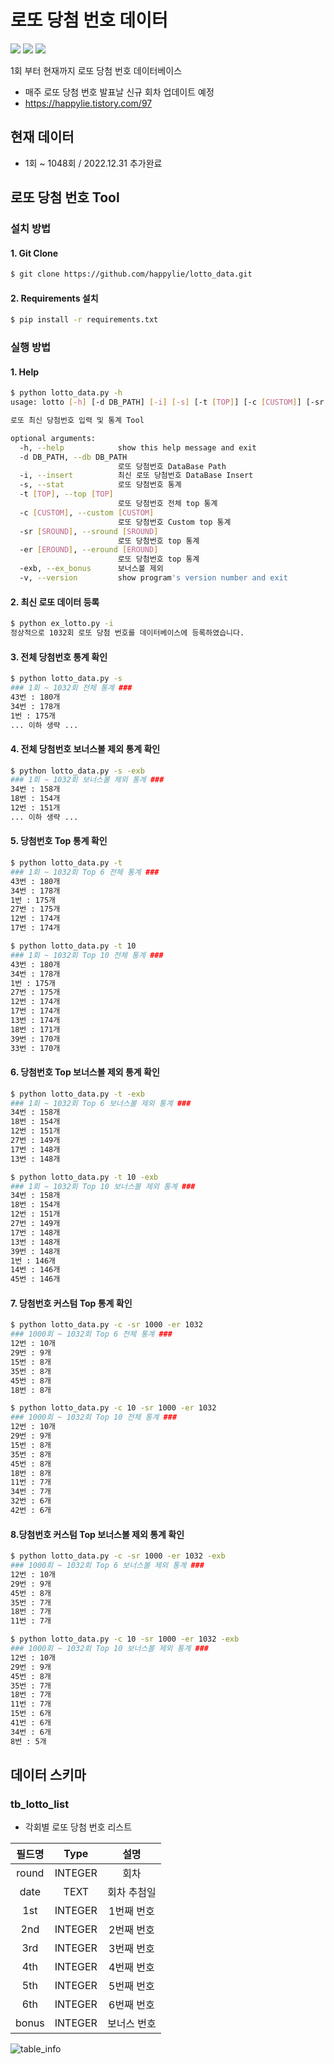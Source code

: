 # 로또 당첨 번호 데이터
<div>
<img src="https://hits.seeyoufarm.com/api/count/incr/badge.svg?url=https%3A%2F%2Fgithub.com%2Fhappylie%2Flotto_data&count_bg=%2379C83D&title_bg=%23555555&icon=github.svg&icon_color=%23E7E7E7&title=view&edge_flat=false"/>
<img src="https://img.shields.io/badge/SQLite->=3.34.1-blue?logo=sqlite" />
<img src="https://img.shields.io/badge/Python->=3.5-blue?logo=python&logoColor=white" />
</div>

1회 부터 현재까지 로또 당첨 번호 데이터베이스
- 매주 로또 당첨 번호 발표날 신규 회차 업데이트 예정
- https://happylie.tistory.com/97

## 현재 데이터 
- 1회 ~ 1048회 / 2022.12.31 추가완료

## 로또 당첨 번호 Tool 
### 설치 방법
#### 1. Git Clone
```bash
$ git clone https://github.com/happylie/lotto_data.git
```
#### 2. Requirements 설치
```bash
$ pip install -r requirements.txt
```
### 실행 방법
#### 1. Help
```bash
$ python lotto_data.py -h
usage: lotto [-h] [-d DB_PATH] [-i] [-s] [-t [TOP]] [-c [CUSTOM]] [-sr [SROUND]] [-er [EROUND]] [-exb] [-v]

로또 최신 당첨번호 입력 및 통계 Tool

optional arguments:
  -h, --help            show this help message and exit
  -d DB_PATH, --db DB_PATH
                        로또 당첨번호 DataBase Path
  -i, --insert          최신 로또 당첨번호 DataBase Insert
  -s, --stat            로또 당첨번호 통계
  -t [TOP], --top [TOP]
                        로또 당첨번호 전체 top 통계
  -c [CUSTOM], --custom [CUSTOM]
                        로또 당첨번호 Custom top 통계
  -sr [SROUND], --sround [SROUND]
                        로또 당첨번호 top 통계
  -er [EROUND], --eround [EROUND]
                        로또 당첨번호 top 통계
  -exb, --ex_bonus      보너스볼 제외
  -v, --version         show program's version number and exit
```
#### 2. 최신 로또 데이터 등록
```bash
$ python ex_lotto.py -i                    
정상적으로 1032회 로또 당첨 번호를 데이터베이스에 등록하였습니다.
```
#### 3. 전체 당첨번호 통계 확인
```bash
$ python lotto_data.py -s
### 1회 ~ 1032회 전체 통계 ###
43번 : 180개
34번 : 178개
1번 : 175개
... 이하 생략 ...
```
#### 4. 전체 당첨번호 보너스볼 제외 통계 확인
```bash
$ python lotto_data.py -s -exb
### 1회 ~ 1032회 보너스볼 제외 통계 ###
34번 : 158개
18번 : 154개
12번 : 151개
... 이하 생략 ...
```
#### 5. 당첨번호 Top 통계 확인
```bash
$ python lotto_data.py -t
### 1회 ~ 1032회 Top 6 전체 통계 ###
43번 : 180개
34번 : 178개
1번 : 175개
27번 : 175개
12번 : 174개
17번 : 174개

$ python lotto_data.py -t 10
### 1회 ~ 1032회 Top 10 전체 통계 ###
43번 : 180개
34번 : 178개
1번 : 175개
27번 : 175개
12번 : 174개
17번 : 174개
13번 : 174개
18번 : 171개
39번 : 170개
33번 : 170개
```
#### 6. 당첨번호 Top 보너스볼 제외 통계 확인
```bash
$ python lotto_data.py -t -exb
### 1회 ~ 1032회 Top 6 보너스볼 제외 통계 ###
34번 : 158개
18번 : 154개
12번 : 151개
27번 : 149개
17번 : 148개
13번 : 148개

$ python lotto_data.py -t 10 -exb
### 1회 ~ 1032회 Top 10 보너스볼 제외 통계 ###
34번 : 158개
18번 : 154개
12번 : 151개
27번 : 149개
17번 : 148개
13번 : 148개
39번 : 148개
1번 : 146개
14번 : 146개
45번 : 146개
```
#### 7. 당첨번호 커스텀 Top 통계 확인
```bash
$ python lotto_data.py -c -sr 1000 -er 1032
### 1000회 ~ 1032회 Top 6 전체 통계 ###
12번 : 10개
29번 : 9개
15번 : 8개
35번 : 8개
45번 : 8개
18번 : 8개

$ python lotto_data.py -c 10 -sr 1000 -er 1032
### 1000회 ~ 1032회 Top 10 전체 통계 ###
12번 : 10개
29번 : 9개
15번 : 8개
35번 : 8개
45번 : 8개
18번 : 8개
11번 : 7개
34번 : 7개
32번 : 6개
42번 : 6개
```
#### 8.당첨번호 커스텀 Top 보너스볼 제외 통계 확인
```bash
$ python lotto_data.py -c -sr 1000 -er 1032 -exb
### 1000회 ~ 1032회 Top 6 보너스볼 제외 통계 ###
12번 : 10개
29번 : 9개
45번 : 8개
35번 : 7개
18번 : 7개
11번 : 7개

$ python lotto_data.py -c 10 -sr 1000 -er 1032 -exb
### 1000회 ~ 1032회 Top 10 보너스볼 제외 통계 ###
12번 : 10개
29번 : 9개
45번 : 8개
35번 : 7개
18번 : 7개
11번 : 7개
15번 : 6개
41번 : 6개
34번 : 6개
8번 : 5개
```

## 데이터 스키마

### tb_lotto_list

- 각회별 로또 당첨 번호 리스트

| 필드명    | Type     | 설명      |
|:-------:|:--------:|:--------:|
|  round  | INTEGER  | 회차      |
|  date   | TEXT     | 회차 추첨일 |
|  1st    | INTEGER  | 1번째 번호 |
|  2nd    | INTEGER  | 2번째 번호 |
|  3rd    | INTEGER  | 3번째 번호 |
|  4th    | INTEGER  | 4번째 번호 |
|  5th    | INTEGER  | 5번째 번호 |
|  6th    | INTEGER  | 6번째 번호 |
|  bonus  | INTEGER  | 보너스 번호 |

![table_info](https://user-images.githubusercontent.com/24468970/156866295-02558131-2840-404d-9f56-0cb995c2d0f3.png)
